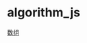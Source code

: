 <!--
 * @Author: your name
 * @Date: 2019-12-21 21:30:57
 * @LastEditTime : 2019-12-22 00:14:17
 * @LastEditors  : Please set LastEditors
 * @Description: In User Settings Edit
 * @FilePath: /algorithm_js/README.md
 -->
# algorithm_js
[数组](https://github.com/liangchaofei/algorithm_js/blob/master/01_arr/README.md)
